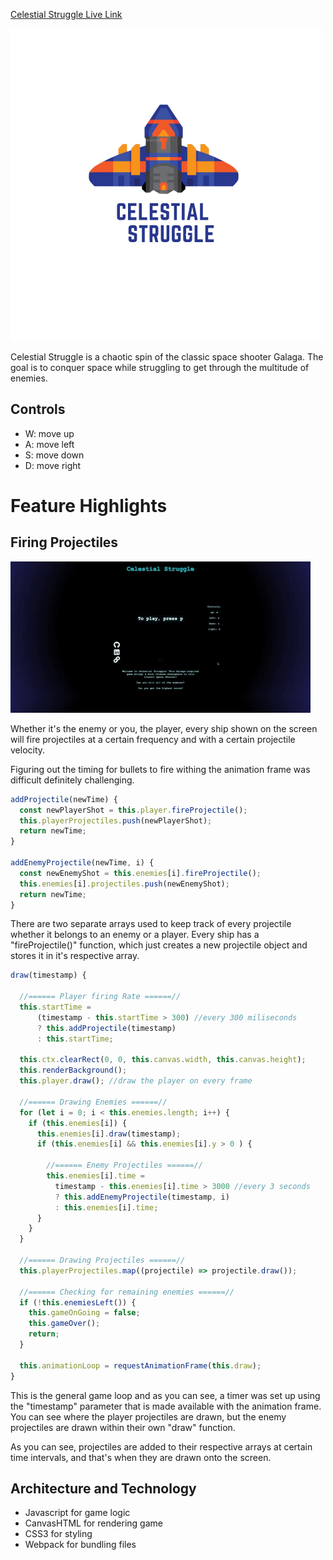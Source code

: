 [Celestial Struggle Live Link](https://cjchoi97.github.io/celestial-struggle/ "Celestial Struggle Live Link")

![Celestial Struggle Logo][logo]

[logo]: https://github.com/cjchoi97/celestial-struggle/blob/master/src/assets/Celestial-Struggle-Logo.png "Celestial Struggle Logo"

Celestial Struggle is a chaotic spin of the classic space shooter Galaga. The goal is to conquer space while struggling to get through the multitude of enemies. 

## Controls

* W: move up
* A: move left
* S: move down
* D: move right

# Feature Highlights
## Firing Projectiles
![Fire](https://github.com/cjchoi97/celestial-struggle/blob/master/src/assets/Celestial-struggle-projectiles.gif "Fire")

Whether it's the enemy or you, the player, every ship shown on the screen will fire projectiles at a certain frequency and with a certain projectile velocity.


Figuring out the timing for bullets to fire withing the animation frame was difficult definitely challenging. 


```javascript
addProjectile(newTime) {
  const newPlayerShot = this.player.fireProjectile();
  this.playerProjectiles.push(newPlayerShot);
  return newTime;
}

addEnemyProjectile(newTime, i) {
  const newEnemyShot = this.enemies[i].fireProjectile();
  this.enemies[i].projectiles.push(newEnemyShot);
  return newTime;
}
```

There are two separate arrays used to keep track of every projectile whether it belongs to an enemy or a player. Every ship has a "fireProjectile()" function, which just creates a new projectile object and stores it in it's respective array.

```javascript
draw(timestamp) {

  //====== Player firing Rate ======//
  this.startTime =
      (timestamp - this.startTime > 300) //every 300 miliseconds
      ? this.addProjectile(timestamp)
      : this.startTime;

  this.ctx.clearRect(0, 0, this.canvas.width, this.canvas.height);
  this.renderBackground();
  this.player.draw(); //draw the player on every frame

  //====== Drawing Enemies ======//
  for (let i = 0; i < this.enemies.length; i++) {
    if (this.enemies[i]) {
      this.enemies[i].draw(timestamp);
      if (this.enemies[i] && this.enemies[i].y > 0 ) {
      
        //====== Enemy Projectiles ======//
        this.enemies[i].time = 
          timestamp - this.enemies[i].time > 3000 //every 3 seconds
          ? this.addEnemyProjectile(timestamp, i) 
          : this.enemies[i].time;
      }
    }
  }
  
  //====== Drawing Projectiles ======//
  this.playerProjectiles.map((projectile) => projectile.draw());

  //====== Checking for remaining enemies ======//
  if (!this.enemiesLeft()) {
    this.gameOnGoing = false;
    this.gameOver();
    return;
  }

  this.animationLoop = requestAnimationFrame(this.draw);
}
```
This is the general game loop and as you can see, a timer was set up using the "timestamp" parameter that is made available with the animation frame. You can see where the player projectiles are drawn, but the enemy projectiles are drawn within their own "draw" function.

As you can see, projectiles are added to their respective arrays at certain time intervals, and that's when they are drawn onto the screen.

## Architecture and Technology
* Javascript for game logic
* CanvasHTML for rendering game 
* CSS3 for styling
* Webpack for bundling files
